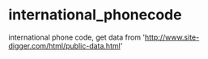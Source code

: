 international_phonecode
=======================

international phone code, get data from 'http://www.site-digger.com/html/public-data.html'
